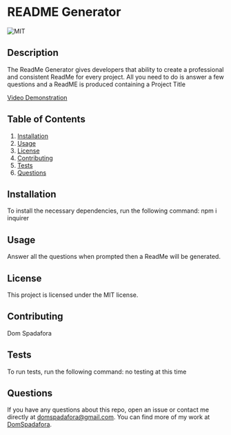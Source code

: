 # README Generator

  ![MIT](https://img.shields.io/badge/license-MIT-green)

  ## Description
  The ReadMe Generator gives developers that ability to create a professional and consistent ReadMe for every project. All you need to do is answer a few questions and a ReadME is produced containing a Project Title

  [Video Demonstration](https://drive.google.com/file/d/1I-vTQf7Dh41rEmqJGBH4fLWG1ffRrPS1/view)

  ## Table of Contents
  1. [Installation](#installation)
  2. [Usage](#usage)
  3. [License](#license)
  4. [Contributing](#contributing)
  5. [Tests](#tests)
  6. [Questions](#questions)

  ## Installation
  To install the necessary dependencies, run the following command:
  npm i inquirer

  ## Usage
  Answer all the questions when prompted then a ReadMe will be generated.

  ## License 
  This project is licensed under the MIT license.

  ## Contributing
  Dom Spadafora

  ## Tests
  To run tests, run the following command:
  no testing at this time
  
  ## Questions
  If you have any questions about this repo, open an issue or contact me directly at [domspadafora@gmail.com](mailto:domspadafora@gmail.com).
  You can find more of my work at [DomSpadafora](https://www.github.com/DomSpadafora).

